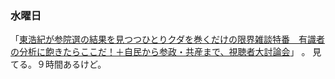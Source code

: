 ### 水曜日

「[東浩紀が参院選の結果を見つつひとりクダを巻くだけの限界雑談特番　有識者の分析に飽きたらここだ！＋自民から参政・共産まで、視聴者大討論会](https://www.youtube.com/watch?v=ij-BNriNR9A)」
。
見てる。９時間あるけど。